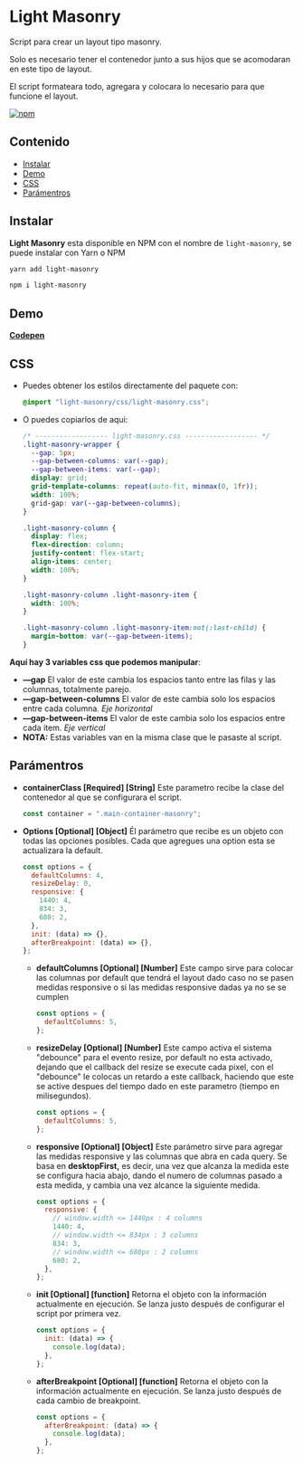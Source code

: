 # Light Masonry

Script para crear un layout tipo masonry.

Solo es necesario tener el contenedor junto a sus hijos que se acomodaran en este tipo de layout.

El script formateara todo, agregara y colocara lo necesario para que funcione el layout.

[![npm](https://img.shields.io/npm/v/light-masonry?color=check&style=plastic)](https://www.npmjs.com/package/light-masonry)

## Contenido

- [Instalar](#Instalar)
- [Demo](#Demo)
- [CSS](#CSS)
- [Parámentros](#Parámentros)

## Instalar

**Light Masonry** esta disponible en NPM con el nombre de `light-masonry`, se puede instalar con Yarn o NPM

```sh
yarn add light-masonry
```

```sh
npm i light-masonry
```

## Demo

**[Codepen](https://codepen.io/soyleninjs/pen/GRMdQqp)**

## CSS

- Puedes obtener los estilos directamente del paquete con:

  ```css
  @import "light-masonry/css/light-masonry.css";
  ```

- O puedes copiarlos de aqui:

  ```css
  /* ------------------ light-masonry.css ------------------ */
  .light-masonry-wrapper {
    --gap: 5px;
    --gap-between-columns: var(--gap);
    --gap-between-items: var(--gap);
    display: grid;
    grid-template-columns: repeat(auto-fit, minmax(0, 1fr));
    width: 100%;
    grid-gap: var(--gap-between-columns);
  }

  .light-masonry-column {
    display: flex;
    flex-direction: column;
    justify-content: flex-start;
    align-items: center;
    width: 100%;
  }

  .light-masonry-column .light-masonry-item {
    width: 100%;
  }

  .light-masonry-column .light-masonry-item:not(:last-child) {
    margin-bottom: var(--gap-between-items);
  }
  ```

**Aquí hay 3 variables css que podemos manipular**:

- **—gap**
  El valor de este cambia los espacios tanto entre las filas y las columnas, totalmente parejo.
- **—gap-between-columns**
  El valor de este cambia solo los espacios entre cada columna. _Eje horizontal_
- **—gap-between-items**
  El valor de este cambia solo los espacios entre cada item. _Eje vertical_
- **NOTA:** Estas variables van en la misma clase que le pasaste al script.

## Parámentros

- **containerClass [Required] [String]**
  Este parametro recibe la clase del contenedor al que se configurara el script.
  ```javascript
  const container = ".main-container-masonry";
  ```
- **Options [Optional] [Object]**
  Él parámetro que recibe es un objeto con todas las opciones posibles. Cada que agregues una option esta se actualizara la default.
  ```javascript
  const options = {
    defaultColumns: 4,
    resizeDelay: 0,
    responsive: {
      1440: 4,
      834: 3,
      680: 2,
    },
    init: (data) => {},
    afterBreakpoint: (data) => {},
  };
  ```
  - **defaultColumns [Optional] [Number]**
    Este campo sirve para colocar las columnas por default que tendrá el layout dado caso no se pasen medidas responsive o si las medidas responsive dadas ya no se se cumplen
    ```javascript
    const options = {
      defaultColumns: 5,
    };
    ```
  - **resizeDelay [Optional] [Number]**
    Este campo activa el sistema "debounce" para el evento resize, por default no esta activado, dejando que el callback del resize se execute cada pixel, con el "debounce" le colocas un retardo a este callback, haciendo que este se active despues del tiempo dado en este parametro (tiempo en milisegundos).
    ```javascript
    const options = {
      defaultColumns: 5,
    };
    ```
  - **responsive [Optional] [Object]**
    Este parámetro sirve para agregar las medidas responsive y las columnas que abra en cada query.
    Se basa en **desktopFirst,** es decir, una vez que alcanza la medida este se configura hacia abajo, dando el numero de columnas pasado a esta medida, y cambia una vez alcance la siguiente medida.
    ```javascript
    const options = {
      responsive: {
        // window.width <= 1440px : 4 columns
        1440: 4,
        // window.width <= 834px : 3 columns
        834: 3,
        // window.width <= 680px : 2 columns
        680: 2,
      },
    };
    ```
  - **init [Optional] [function]**
    Retorna el objeto con la información actualmente en ejecución.
    Se lanza justo después de configurar el script por primera vez.
    ```javascript
    const options = {
      init: (data) => {
        console.log(data);
      },
    };
    ```
  - **afterBreakpoint [Optional] [function]**
    Retorna el objeto con la información actualmente en ejecución.
    Se lanza justo después de cada cambio de breakpoint.
    ```javascript
    const options = {
      afterBreakpoint: (data) => {
        console.log(data);
      },
    };
    ```
